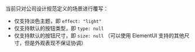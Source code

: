 当前只对公司设计规范定义的场景进行覆写：

* 仅支持淡色主题，即 `effect: "light"`
* 仅支持默认的按钮类型，即 `type: null`
* 仅支持默认的按钮尺寸，即 `size: null` （可以使用 ElementUI 支持的其他尺寸，但是外观表现不保证协调）
